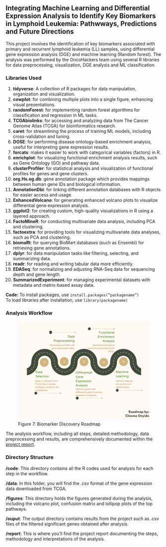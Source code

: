 ## Integrating Machine Learning and Differential Expression Analysis to Identify Key Biomarkers in Lymphoid Leukemia: Pathwways, Predictions and Future Directions

This project involves the identification of key biomarkers associated with primary and recurrent lymphoid leukemia (LL) samples, using differential gene expression analysis (DGE) and machine learning (Random forest). The analysis was performed by the OncoHackers team using several R libraries for data preprocessing, visualization, DGE analysis and ML classification.

### **Libraries Used**

1. **tidyverse**: A collection of R packages for data manipulation, organization and visualization.  
2. **cowplot**: for combining multiple plots into a single figure, enhancing visual presentations.  
3. **randomForest**: for implementing random forest algorithms for classification and regression in ML tasks.  
4. **TCGAbiolinks**: for accessing and analyzing data from The Cancer Genome Atlas (TCGA) for bioinformatics research.  
5. **caret**: for streamlining the process of training ML models, including cross-validation and tuning.  
6. **DOSE**: for performing disease ontology-based enrichment analysis, useful for interpreting gene expression results.  
7. **forcats**: makes it easier to work with categorical variables (factors) in R.  
8. **enrichplot**: for visualizing functional enrichment analysis results, such as Gene Ontology (GO) and pathway data.  
9. **clusterProfiler**: for statistical analysis and visualization of functional profiles for genes and gene clusters.  
10. **org.Hs.eg.db**: gene annotation package which provides mappings between human gene IDs and biological information.  
11. **AnnotationDbi**: for linking different annotation databases with R objects for easier access and usage. 
12. **EnhancedVolcano**: for generating enhanced volcano plots to visualize differential gene expression analysis.  
13. **ggplot2**: for creating custom, high-quality visualizations in R using a layered approach.  
14. **FactoMineR**: for conducting multivariate data analysis, including PCA and clustering.  
15. **factoextra**: for providing tools for visualizing multivariate data analyses, such as PCA and clustering.  
16. **biomaRt**: for querying BioMart databases (such as Ensembl) for retrieving gene annotations.  
17. **dplyr**: for data manipulation tasks like filtering, selecting, and summarizing data.  
18. **readr**: for reading and writing tabular data more efficiently.  
19. **EDASeq**: for normalizing and adjusting RNA-Seq data for sequencing depth and gene length.  
20. **SummarizedExperiment**: for managing experimental datasets with metadata and matrix-based assay data.

**Code:** To install packages, use `install.packages(“packagename”)`  
To load libraries after installation, use `library(packagename)` 

### Analysis Workflow

<figure>  
  <img src="./DGE-ML-Roadmap.png" alt="Figure 7: My Biomarker Discovery Roadmap" width="600">  
  <figcaption>Figure 7: Biomarker Discovery Roadmap</figcaption>  
</figure>


The analysis workflow, including all steps, detailed methodology,  data preprocessing and results, are comprehensively documented within the [project report](https://github.com/Omabekee/hackbio-cancer-internship/blob/main/Stage-3/report/DGE-ML-for-biomarker-discovery.md).

### Directory Structure

**/code**: This directory contains all the R codes used for analysis for each step in the workflow.

**/data**: In this folder, you will find the .csv format of the gene expression data downloaded from TCGA.

**/figures**: This directory holds the figures generated during the analysis, including the volcano plot, confusion matrix and lollipop plots of the top pathways.

**/ouput**: The output directory contains results from the project such as .csv files of the filtered significant genes obtained after analysis.

**/report**: This is where you’ll find the project report documenting the steps, methodology and interpretations of the analysis.
